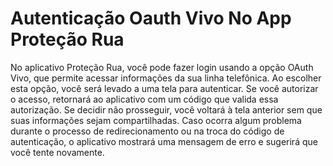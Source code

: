# Autenticação Oauth Vivo No App Proteção Rua

No aplicativo Proteção Rua, você pode fazer login usando a opção OAuth Vivo, que permite acessar informações da sua linha telefônica. Ao escolher esta opção, você será levado a uma tela para autenticar. Se você autorizar o acesso, retornará ao aplicativo com um código que valida essa autorização. Se decidir não prosseguir, você voltará à tela anterior sem que suas informações sejam compartilhadas. Caso ocorra algum problema durante o processo de redirecionamento ou na troca do código de autenticação, o aplicativo mostrará uma mensagem de erro e sugerirá que você tente novamente.
